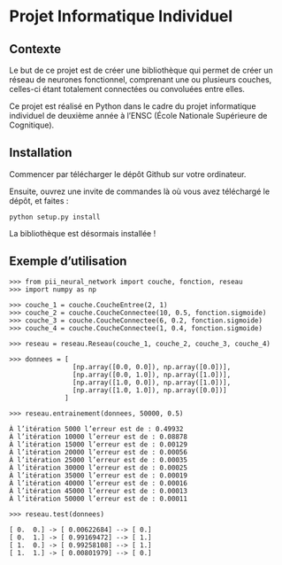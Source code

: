 # Projet Informatique Individuel

## Contexte

Le but de ce projet est de créer une bibliothèque
qui permet de créer un réseau de neurones fonctionnel,
comprenant une ou plusieurs couches, celles-ci étant
totalement connectées ou convoluées entre elles.

Ce projet est réalisé en Python dans le cadre du
projet informatique individuel de deuxième année
à l’ENSC (École Nationale Supérieure de Cognitique).

## Installation

Commencer par télécharger le dépôt Github
sur votre ordinateur.

Ensuite, ouvrez une invite de commandes là où vous
avez téléchargé le dépôt, et faites :

```
python setup.py install
```

La bibliothèque est désormais installée !

## Exemple d’utilisation

```
>>> from pii_neural_network import couche, fonction, reseau
>>> import numpy as np

>>> couche_1 = couche.CoucheEntree(2, 1)
>>> couche_2 = couche.CoucheConnectee(10, 0.5, fonction.sigmoide)
>>> couche_3 = couche.CoucheConnectee(6, 0.2, fonction.sigmoide)
>>> couche_4 = couche.CoucheConnectee(1, 0.4, fonction.sigmoide)

>>> reseau = reseau.Reseau(couche_1, couche_2, couche_3, couche_4)

>>> donnees = [
				[np.array([0.0, 0.0]), np.array([0.0])],
				[np.array([0.0, 1.0]), np.array([1.0])],
				[np.array([1.0, 0.0]), np.array([1.0])],
				[np.array([1.0, 1.0]), np.array([0.0])]
			  ]

>>> reseau.entrainement(donnees, 50000, 0.5)

À l’itération 5000 l’erreur est de : 0.49932
À l’itération 10000 l’erreur est de : 0.08878
À l’itération 15000 l’erreur est de : 0.00129
À l’itération 20000 l’erreur est de : 0.00056
À l’itération 25000 l’erreur est de : 0.00035
À l’itération 30000 l’erreur est de : 0.00025
À l’itération 35000 l’erreur est de : 0.00019
À l’itération 40000 l’erreur est de : 0.00016
À l’itération 45000 l’erreur est de : 0.00013
À l’itération 50000 l’erreur est de : 0.00011

>>> reseau.test(donnees)

[ 0.  0.] -> [ 0.00622684] --> [ 0.]
[ 0.  1.] -> [ 0.99169472] --> [ 1.]
[ 1.  0.] -> [ 0.99258108] --> [ 1.]
[ 1.  1.] -> [ 0.00801979] --> [ 0.]
```
